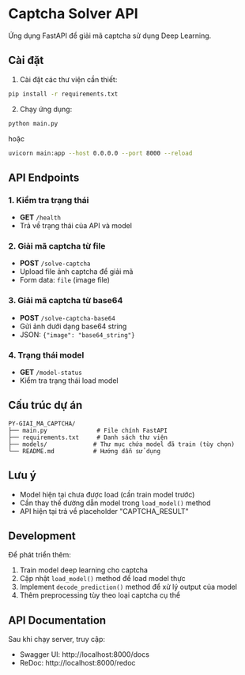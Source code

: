# Captcha Solver API

Ứng dụng FastAPI để giải mã captcha sử dụng Deep Learning.

## Cài đặt

1. Cài đặt các thư viện cần thiết:
```bash
pip install -r requirements.txt
```

2. Chạy ứng dụng:
```bash
python main.py
```

hoặc

```bash
uvicorn main:app --host 0.0.0.0 --port 8000 --reload
```

## API Endpoints

### 1. Kiểm tra trạng thái
- **GET** `/health`
- Trả về trạng thái của API và model

### 2. Giải mã captcha từ file
- **POST** `/solve-captcha`
- Upload file ảnh captcha để giải mã
- Form data: `file` (image file)

### 3. Giải mã captcha từ base64
- **POST** `/solve-captcha-base64`
- Gửi ảnh dưới dạng base64 string
- JSON: `{"image": "base64_string"}`

### 4. Trạng thái model
- **GET** `/model-status`
- Kiểm tra trạng thái load model

## Cấu trúc dự án

```
PY-GIAI_MA_CAPTCHA/
├── main.py              # File chính FastAPI
├── requirements.txt     # Danh sách thư viện
├── models/             # Thư mục chứa model đã train (tùy chọn)
└── README.md           # Hướng dẫn sử dụng
```

## Lưu ý

- Model hiện tại chưa được load (cần train model trước)
- Cần thay thế đường dẫn model trong `load_model()` method
- API hiện tại trả về placeholder "CAPTCHA_RESULT"

## Development

Để phát triển thêm:

1. Train model deep learning cho captcha
2. Cập nhật `load_model()` method để load model thực
3. Implement `decode_prediction()` method để xử lý output của model
4. Thêm preprocessing tùy theo loại captcha cụ thể

## API Documentation

Sau khi chạy server, truy cập:
- Swagger UI: http://localhost:8000/docs
- ReDoc: http://localhost:8000/redoc